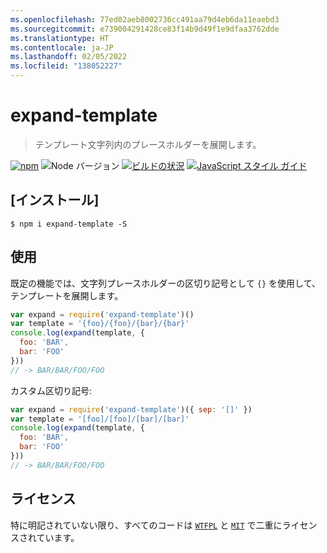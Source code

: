 ```yaml
---
ms.openlocfilehash: 77ed02aeb8002736cc491aa79d4eb6da11eaebd3
ms.sourcegitcommit: e739004291428ce83f14b9d49f1e9dfaa3762dde
ms.translationtype: HT
ms.contentlocale: ja-JP
ms.lasthandoff: 02/05/2022
ms.locfileid: "138052227"
---
```

# <a name="expand-template"></a>expand-template

> テンプレート文字列内のプレースホルダーを展開します。

[![npm](https://img.shields.io/npm/v/expand-template.svg)](https://www.npmjs.com/package/expand-template)
![Node バージョン](https://img.shields.io/node/v/expand-template.svg)
[![ビルドの状況](https://travis-ci.org/ralphtheninja/expand-template.svg?branch=master)](https://travis-ci.org/ralphtheninja/expand-template)
[![JavaScript スタイル ガイド](https://img.shields.io/badge/code_style-standard-brightgreen.svg)](https://standardjs.com)

## <a name="install"></a>[インストール]

```
$ npm i expand-template -S
```

## <a name="usage"></a>使用

既定の機能では、文字列プレースホルダーの区切り記号として `{}` を使用して、テンプレートを展開します。

```js
var expand = require('expand-template')()
var template = '{foo}/{foo}/{bar}/{bar}'
console.log(expand(template, {
  foo: 'BAR',
  bar: 'FOO'
}))
// -> BAR/BAR/FOO/FOO
```

カスタム区切り記号:

```js
var expand = require('expand-template')({ sep: '[]' })
var template = '[foo]/[foo]/[bar]/[bar]'
console.log(expand(template, {
  foo: 'BAR',
  bar: 'FOO'
}))
// -> BAR/BAR/FOO/FOO
```

## <a name="license"></a>ライセンス
特に明記されていない限り、すべてのコードは [`WTFPL`](http://www.wtfpl.net/txt/copying/) と [`MIT`](https://opensource.org/licenses/MIT) で二重にライセンスされています。
